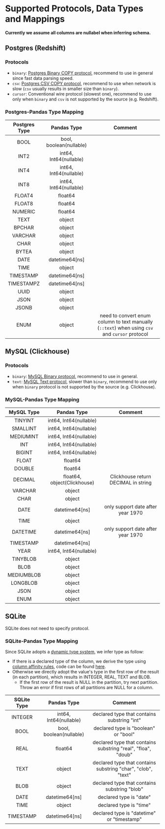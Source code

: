 # Supported Protocols, Data Types and Mappings

**Currently we assume all columns are nullabel when inferring schema.**

## Postgres (Redshift)

### Protocols
* `binary`: [Postgres Binary COPY protocol](https://www.postgresql.org/docs/current/sql-copy.html), recommend to use in general since fast data parsing speed.
* `csv`: [Postgres CSV COPY protocol](https://www.postgresql.org/docs/current/sql-copy.html), recommend to use when network is slow (`csv` usually results in smaller size than `binary`).
* `cursor`: Conventional wire protocol (slowest one), recommend to use only when `binary` and `csv` is not supported by the source (e.g. Redshift).

### Postgres-Pandas Type Mapping
| Postgres Type   |      Pandas Type          |  Comment                           |
|:---------------:|:-------------------------:|:----------------------------------:|
| BOOL            | bool, boolean(nullable)   |                                    |
| INT2            | int64, Int64(nullable)    |                                    |
| INT4            | int64, Int64(nullable)    |                                    |
| INT8            | int64, Int64(nullable)    |                                    |
| FLOAT4          | float64                   |                                    |
| FLOAT8          | float64                   |                                    |
| NUMERIC         | float64                   |                                    |
| TEXT            | object                    |                                    |
| BPCHAR          | object                    |                                    |
| VARCHAR         | object                    |                                    |
| CHAR            | object                    |                                    |
| BYTEA           | object                    |                                    |
| DATE            | datetime64[ns]            |                                    |
| TIME            | object                    |                                    |
| TIMESTAMP       | datetime64[ns]            |                                    |
| TIMESTAMPZ      | datetime64[ns]            |                                    |
| UUID            | object                    |                                    |
| JSON            | object                    |                                    |
| JSONB           | object                    |                                    |
| ENUM            | object                    | need to convert enum column to text manually (`::text`) when using `csv` and `cursor` protocol |


## MySQL (Clickhouse)

### Protocols
* `binary`: [MySQL Binary protocol](https://github.com/blackbeam/rust-mysql-simple), recommend to use in general.
* `text`: [MySQL Text protocol](https://github.com/blackbeam/rust-mysql-simple), slower than `binary`, recommend to use only when `binary` protocol is not supported by the source (e.g. Clickhouse).

### MySQL-Pandas Type Mapping
| MySQL Type      |      Pandas Type            |  Comment                           |
|:---------------:|:---------------------------:|:----------------------------------:|
| TINYINT         | int64, Int64(nullable)      |                                    |
| SMALLINT        | int64, Int64(nullable)      |                                    |
| MEDIUMINT       | int64, Int64(nullable)      |                                    |
| INT             | int64, Int64(nullable)      |                                    |
| BIGINT          | int64, Int64(nullable)      |                                    |
| FLOAT           | float64                     |                                    |
| DOUBLE          | float64                     |                                    |
| DECIMAL         | float64, object(Clickhouse) | Clickhouse return DECIMAL in string |
| VARCHAR         | object                      |                                    |
| CHAR            | object                      |                                    |
| DATE            | datetime64[ns]              | only support date after year 1970  |
| TIME            | object                      |                                    |
| DATETIME        | datetime64[ns]              | only support date after year 1970  |
| TIMESTAMP       | datetime64[ns]              |                                    |
| YEAR            | int64, Int64(nullable)      |                                    |
| TINYBLOB        | object                      |                                    |
| BLOB            | object                      |                                    |
| MEDIUMBLOB      | object                      |                                    |
| LONGBLOB        | object                      |                                    |
| JSON            | object                      |                                    |
| ENUM            | object                      |                                    |

## SQLite

SQLite does not need to specify protocol.

### SQLite-Pandas Type Mapping

Since SQLite adopts a [dynamic type system](https://www.sqlite.org/datatype3.html), we infer type as follow:
* If there is a declared type of the column, we derive the type using [column affinity rules](https://www.sqlite.org/datatype3.html#affname), code can be found [here](https://github.com/sfu-db/connector-x/blob/main/connectorx/src/sources/sqlite/typesystem.rs#L47).
* Otherwise we directly adopt the value's type in the first row of the result (in each partition), which results in INTEGER, REAL, TEXT and BLOB.
  * If the first row of the result is NULL in the partition, try next partition. Throw an error if first rows of all partitions are NULL for a column.

| SQLite Type      |      Pandas Type            |  Comment                           |
|:----------------:|:---------------------------:|:----------------------------------:|
| INTEGER          | int64, Int64(nullable)      | declared type that contains substring "int" |
| BOOL             | bool, boolean(nullable)     | declared type is "boolean" or "bool" |
| REAL             | float64                     | declared type that contains substring "real", "floa", "doub" |
| TEXT             | object                      | declared type that contains substring "char", "clob", "text" |
| BLOB             | object                      | declared type that contains substring "blob" |
| DATE             | datetime64[ns]              | declared type is "date"            |
| TIME             | object                      | declared type is "time"            |
| TIMESTAMP        | datetime64[ns]              | declared type is "datetime" or "timestamp" |


